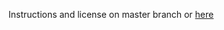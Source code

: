 Instructions and license on master branch or [here](https://github.com/moebiusmania/feng-huang-clubs)
